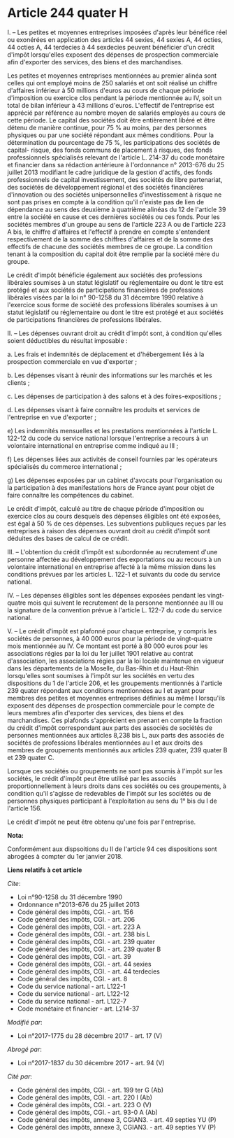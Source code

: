 # Article 244 quater H

I. – Les petites et moyennes entreprises imposées d'après leur bénéfice réel ou exonérées en application des articles 44
sexies, 44 sexies A, 44 octies, 44 octies A, 44 terdecies à 44 sexdecies peuvent bénéficier d'un crédit d'impôt lorsqu'elles
exposent des dépenses de prospection commerciale afin d'exporter des services, des biens et des marchandises. 

Les petites et moyennes entreprises mentionnées au premier alinéa sont celles qui ont employé moins de 250 salariés et ont
soit réalisé un chiffre d'affaires inférieur à 50 millions d'euros au cours de chaque période d'imposition ou exercice clos
pendant la période mentionnée au IV, soit un total de bilan inférieur à 43 millions d'euros. L'effectif de l'entreprise est
apprécié par référence au nombre moyen de salariés employés au cours de cette période. Le capital des sociétés doit être
entièrement libéré et être détenu de manière continue, pour 75 % au moins, par des personnes physiques ou par une société
répondant aux mêmes conditions. Pour la détermination du pourcentage de 75 %, les participations des sociétés de capital-
risque, des fonds communs de placement à risques, des fonds professionnels spécialisés relevant de l'article L. 214-37 du
code monétaire et financier dans sa rédaction antérieure à l'ordonnance n° 2013-676 du 25 juillet 2013 modifiant le cadre
juridique de la gestion d'actifs, des fonds professionnels de capital investissement, des sociétés de libre partenariat, des
sociétés de développement régional et des sociétés financières d'innovation ou des sociétés unipersonnelles d'investissement
à risque ne sont pas prises en compte à la condition qu'il n'existe pas de lien de dépendance au sens des deuxième à
quatrième alinéas du 12 de l'article 39 entre la société en cause et ces dernières sociétés ou ces fonds. Pour les sociétés
membres d'un groupe au sens de l'article 223 A ou de l'article 223 A bis, le chiffre d'affaires et l'effectif à prendre en
compte s'entendent respectivement de la somme des chiffres d'affaires et de la somme des effectifs de chacune des sociétés
membres de ce groupe. La condition tenant à la composition du capital doit être remplie par la société mère du groupe. 

Le crédit d'impôt bénéficie également aux sociétés des professions libérales soumises à un statut législatif ou réglementaire
ou dont le titre est protégé et aux sociétés de participations financières de professions libérales visées par la loi n°
90-1258 du 31 décembre 1990 relative à l'exercice sous forme de société des professions libérales soumises à un statut
législatif ou réglementaire ou dont le titre est protégé et aux sociétés de participations financières de professions
libérales. 

II. – Les dépenses ouvrant droit au crédit d'impôt sont, à condition qu'elles soient déductibles du résultat imposable : 

a. Les frais et indemnités de déplacement et d'hébergement liés à la prospection commerciale en vue d'exporter ; 

b. Les dépenses visant à réunir des informations sur les marchés et les clients ; 

c. Les dépenses de participation à des salons et à des foires-expositions ; 

d. Les dépenses visant à faire connaître les produits et services de l'entreprise en vue d'exporter ; 

e) Les indemnités mensuelles et les prestations mentionnées à l'article L. 122-12 du code du service national lorsque
l'entreprise a recours à un volontaire international en entreprise comme indiqué au III ; 

f) Les dépenses liées aux activités de conseil fournies par les opérateurs spécialisés du commerce international ; 

g) Les dépenses exposées par un cabinet d'avocats pour l'organisation ou la participation à des manifestations hors de France
ayant pour objet de faire connaître les compétences du cabinet. 

Le crédit d'impôt, calculé au titre de chaque période d'imposition ou exercice clos au cours desquels des dépenses éligibles
ont été exposées, est égal à 50 % de ces dépenses. Les subventions publiques reçues par les entreprises à raison des dépenses
ouvrant droit au crédit d'impôt sont déduites des bases de calcul de ce crédit. 

III. – L'obtention du crédit d'impôt est subordonnée au recrutement d'une personne affectée au développement des exportations
ou au recours à un volontaire international en entreprise affecté à la même mission dans les conditions prévues par les
articles L. 122-1 et suivants du code du service national. 

IV. – Les dépenses éligibles sont les dépenses exposées pendant les vingt-quatre mois qui suivent le recrutement de la
personne mentionnée au III ou la signature de la convention prévue à l'article L. 122-7 du code du service national. 

V. – Le crédit d'impôt est plafonné pour chaque entreprise, y compris les sociétés de personnes, à 40 000 euros pour la
période de vingt-quatre mois mentionnée au IV. Ce montant est porté à 80 000 euros pour les associations régies par la loi du
1er juillet 1901 relative au contrat d'association, les associations régies par la loi locale maintenue en vigueur dans les
départements de la Moselle, du Bas-Rhin et du Haut-Rhin lorsqu'elles sont soumises à l'impôt sur les sociétés en vertu des
dispositions du 1 de l'article 206, et les groupements mentionnés à l'article 239 quater répondant aux conditions mentionnées
au I et ayant pour membres des petites et moyennes entreprises définies au même I lorsqu'ils exposent des dépenses de
prospection commerciale pour le compte de leurs membres afin d'exporter des services, des biens et des marchandises. Ces
plafonds s'apprécient en prenant en compte la fraction du crédit d'impôt correspondant aux parts des associés de sociétés de
personnes mentionnées aux articles 8,238 bis L, aux parts des associés de sociétés de professions libérales mentionnées au I
et aux droits des membres de groupements mentionnés aux articles 239 quater, 239 quater B et 239 quater C. 

Lorsque ces sociétés ou groupements ne sont pas soumis à l'impôt sur les sociétés, le crédit d'impôt peut être utilisé par
les associés proportionnellement à leurs droits dans ces sociétés ou ces groupements, à condition qu'il s'agisse de
redevables de l'impôt sur les sociétés ou de personnes physiques participant à l'exploitation au sens du 1° bis du I de
l'article 156. 

Le crédit d'impôt ne peut être obtenu qu'une fois par l'entreprise.

**Nota:**

Conformément aux dispsoitions du II de l'article 94 ces dispositions sont abrogées à compter du 1er janvier 2018.

**Liens relatifs à cet article**

_Cite_:

  - Loi n°90-1258 du 31 décembre 1990
  - Ordonnance n°2013-676 du 25 juillet 2013
  - Code général des impôts, CGI. - art. 156
  - Code général des impôts, CGI. - art. 206
  - Code général des impôts, CGI. - art. 223 A
  - Code général des impôts, CGI. - art. 238 bis L
  - Code général des impôts, CGI. - art. 239 quater
  - Code général des impôts, CGI. - art. 239 quater B
  - Code général des impôts, CGI. - art. 39
  - Code général des impôts, CGI. - art. 44 sexies
  - Code général des impôts, CGI. - art. 44 terdecies
  - Code général des impôts, CGI. - art. 8
  - Code du service national - art. L122-1
  - Code du service national - art. L122-12
  - Code du service national - art. L122-7
  - Code monétaire et financier - art. L214-37

_Modifié par_:

  - Loi n°2017-1775 du 28 décembre 2017 - art. 17 (V)

_Abrogé par_:

  - Loi n°2017-1837 du 30 décembre 2017 - art. 94 (V)

_Cité par_:

  - Code général des impôts, CGI. - art. 199 ter G (Ab)
  - Code général des impôts, CGI. - art. 220 I (Ab)
  - Code général des impôts, CGI. - art. 223 O (V)
  - Code général des impôts, CGI. - art. 93-0 A (Ab)
  - Code général des impôts, annexe 3, CGIAN3. - art. 49 septies YU (P)
  - Code général des impôts, annexe 3, CGIAN3. - art. 49 septies YV (P)
